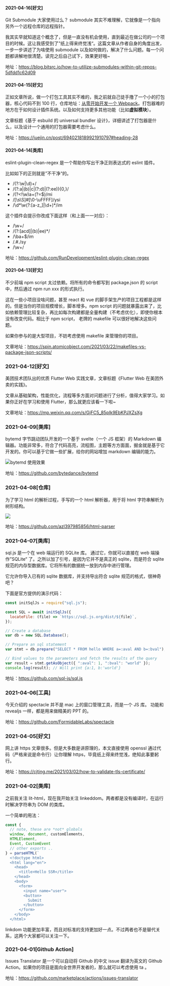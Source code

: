 #### 2021-04-16[好文]

Git Submodule 大家使用过么？ submodule 其实不难理解，它就像是一个指向另外一个远程仓库的远程指针。

我其实早就知道这个概念了，但是一直没有机会使用，直到最近在做公司的一个项目的时候。这让我感受到了”纸上得来终觉浅“。这篇文章从作者自身的角度出发，一步一步讲述了为啥使用 submodule 以及如何做的，解决了什么问题。每一个问题都讲解地很清楚。读完之后自己试下，效果更好哦~

地址：https://blog.bitsrc.io/how-to-utilize-submodules-within-git-repos-5dfdd1c62d09

#### 2021-04-15[好文]

正如文章所说，做一个打包工具其实不难的，我之前就自己徒手撸了一个小的打包器，核心代码不到 100 行，仓库地址：[从零开始开发一个 Webpack](https://github.com/azl397985856/mono-webpack)。打包器难的地方在于如何设计插件系统。以及如何支持更多其他功能（比如**虚拟模块**）。

文章标题《基于 esbuild 的 universal bundler 设计》，详细讲述了打包器是什么，以及设计一个通用的打包器需要考虑什么。

地址：https://juejin.cn/post/6940218189921910797#heading-28

#### 2021-04-14[类库]

eslint-plugin-clean-regex 是一个帮助你写出干净正则表达式的 eslint 插件。

比如如下的正则就是”不干净“的。

- /(?:\w|\d)+/
- /(?:a|(b)|c|(?:d)|(?:ee)){0,}/
- /(?<!\w)a+(?=$)/mi
- /[\s\S]#[\0-\uFFFF]/ysi
- /\d*\w(?:[a-z_]|\d+)*/im

这个插件会提示你改成下面这样（和上面一一对应）：

- /\w+/
- /(?:[acd]|(b)|ee)\*/
- /\ba+$/im
- /.#./sy
- /\w+/

地址：https://github.com/RunDevelopment/eslint-plugin-clean-regex

#### 2021-04-13[好文]

不少前端 npm script 太过依赖。将所有的命令都写到 package.json 的 script 中，然后通过 npm run xxx 的形式执行。

这在一些小项目没啥问题，甚至 react 和 vue 的脚手架生产的项目工程都是这样的。但是当你的项目规模增长，脚本增多。npm script 的问题就暴露出来了，比如依赖管理比较复杂，再比如每次构建都是全量构建（不考虑优化），即使你根本没有改变代码。相比于 npm script， 老牌的 makefile 可以很好地解决这些问题。

如果你参与的是大型项目，不妨考虑使用 makefile 来管理你的项目。

文章地址：https://spin.atomicobject.com/2021/03/22/makefiles-vs-package-json-scripts/

### 2021-04-12[好文]

美团技术团队出的优质 Flutter Web 实践文章，文章标题《Flutter Web 在美团外卖的实践》。

文章从基础架构，性能优化，流程等多方面对问题进行了分析，值得大家学习。如果你正好在学习和使用 Flutter，那么就更应该看一下啦~

文章地址：https://mp.weixin.qq.com/s/GjFC5_85pIk9EbKPJXZsXg

### 2021-04-09[类库]

bytemd 字节跳动团队开发的一个基于 svelte（一个 JS 框架）的 Markdown 编辑器。功能非常多，符合了代码高亮，流程图，主题等方方面面，掘金就是基于它开发的。你可以基于它做一些扩展，给你的网站增加 markdown 编辑的能力。

![bytemd 使用效果](https://tva1.sinaimg.cn/large/008eGmZEly1gow93ij9a7j30xx0mrtdj.jpg)

地址：https://github.com/bytedance/bytemd

### 2021-04-08[仓库]

为了学习 html 的解析过程，手写的一个 html 解析器，用于将 html 字符串解析为树形结构。

![](https://tva1.sinaimg.cn/large/008eGmZEly1gov8qo72gjj30q10n2wh2.jpg)

地址：https://github.com/azl397985856/html-parser

### 2021-04-07[类库]

sql.js 是一个在 web 端运行的 SQLite 库。 通过它，你就可以直接在 web 端操作”SQLite“ 了。之所以加了引号，是因为它并不是真正的 sqlite，而是符合 sqlite 规范的内存型数据库。它将所有的数据统一放到内存中进行管理。

它允许你导入已有的 sqlite 数据库，并支持导出符合 sqlite 规范的格式，很神奇吧？

下面是官方提供的演示代码：

```js
const initSqlJs = require("sql.js");

const SQL = await initSqlJs({
  locateFile: (file) => `https://sql.js.org/dist/${file}`,
});

// Create a database
var db = new SQL.Database();

// Prepare an sql statement
var stmt = db.prepare("SELECT * FROM hello WHERE a=:aval AND b=:bval");

// Bind values to the parameters and fetch the results of the query
var result = stmt.getAsObject({ ":aval": 1, ":bval": "world" });
console.log(result); // Will print {a:1, b:'world'}
```

地址：https://github.com/sql-js/sql.js

### 2021-04-06[工具]

今天介绍的 spectacle 并不是 mac 上的窗口管理工具，而是一个 JS 库。 功能和 revealjs 一样，都是用来做精美的 PPT 的。

地址：https://github.com/FormidableLabs/spectacle

### 2021-04-05[好文]

网上讲 https 文章很多。但是大多数是讲原理的，本文直接使用 openssl 通过代码（严格来说是命令行）让你理解 https，毕竟纸上得来终觉浅，绝知此事要躬行。

地址：https://cjting.me/2021/03/02/how-to-validate-tls-certificate/

### 2021-04-02[类库]

之前我关注 lit-html，现在我开始关注 linkeddom。两者都是没有编译时，在运行时解决字符串为 DOM 的类库。

一个简单的用法：

```js
const {
  // note, these are *not* globals
  window, document, customElements,
  HTMLElement,
  Event, CustomEvent
  // other exports ..
} = parseHTML(`
  <!doctype html>
  <html lang="en">
    <head>
      <title>Hello SSR</title>
    </head>
    <body>
      <form>
        <input name="user">
        <button>
          Submit
        </button>
      </form>
    </body>
  </html>
```

linkdom 功能更加丰富，而且对标准的支持更加好一点。不过两者也不是替代关系，这两个大家都可以关注一下。

### 2021-04-01[Github Action]

Issues Translator 是一个可以自动将 Github 的中文 issue 翻译为英文的 Github Action。如果你的项目是面向全世界开发者的，那么就可以考虑使用 ta 。

地址：https://github.com/marketplace/actions/issues-translator
